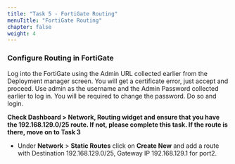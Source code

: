 ```yaml
---
title: "Task 5 - FortiGate Routing"
menuTitle: "FortiGate Routing"
chapter: false
weight: 4
---
```


### Configure Routing in FortiGate

Log into the FortiGate using the Admin URL collected earlier from the Deployment manager screen.  You will get a certificate error, just accept and proceed.  Use admin as the username and the Admin Password collected earlier to log in.  You will be required to change the password.  Do so and login.

**Check Dashboard > Network, Routing widget and ensure that you have the 192.168.129.0/25 route.  If not, please complete this task.  If the route is there, move on to Task 3**

* Under **Network** > **Static Routes** click on **Create New** and add a route with Destination 192.168.129.0/25, Gateway IP 192.168.129.1 for port2.
